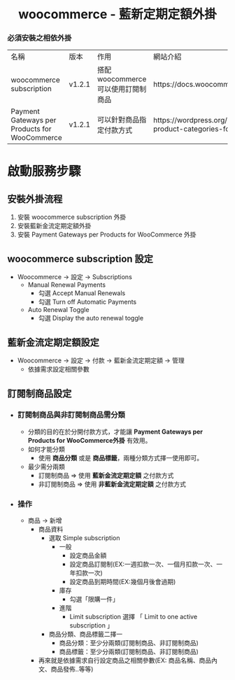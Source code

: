 <h1 align="center">woocommerce - 藍新定期定額外掛</h1>

### 必須安裝之相依外掛
<table>
    <tr>
        <td>名稱</td>
        <td>版本</td>
        <td>作用</td>
        <td>網站介紹</td>
    </tr>
    <tr>
        <td>woocommerce subscription</td>
        <td>v1.2.1</td>
        <td>搭配 woocommerce 可以使用訂閱制商品</td>
        <td>https://docs.woocommerce.com/document/subscriptions/</td>
    </tr>
    <tr>
        <td>Payment Gateways per Products for WooCommerce</td>
        <td>v1.2.1</td>
        <td>可以針對商品指定付款方式</td>
        <td>https://wordpress.org/plugins/payment-gateways-per-product-categories-for-woocommerce/</td>
    </tr>
</table>

# 啟動服務步驟
## 安裝外掛流程
<ol>
<li>安裝 woocommerce subscription 外掛</li>
<li>安裝藍新金流定期定額外掛</li>
<li>安裝 Payment Gateways per Products for WooCommerce 外掛</li>
</ol>

## woocommerce subscription 設定
* Woocommerce -> 設定 -> Subscriptions
    * Manual Renewal Payments
        * 勾選 Accept Manual Renewals
        * 勾選 Turn off Automatic Payments
    * Auto Renewal Toggle
        * 勾選 Display the auto renewal toggle 
        
## 藍新金流定期定額設定
* Woocommerce -> 設定 -> 付款 -> 藍新金流定期定額 -> 管理
    * 依據需求設定相關參數
    
## 訂閱制商品設定
* ### 訂閱制商品與非訂閱制商品需分類
    * 分類的目的在於分開付款方式，才能讓 __Payment Gateways per Products for WooCommerce外掛__ 有效用。
     * 如何才能分類
        * 使用 __商品分類__ 或是 __商品標籤__，兩種分類方式擇一使用即可。
    * 最少需分兩類
        * 訂閱制商品 => 使用 __藍新金流定期定額__ 之付款方式
        * 非訂閱制商品 => 使用 __非藍新金流定期定額__ 之付款方式
* ### 操作
    * 商品 -> 新增
        * 商品資料
            * 選取 Simple subscription
                * 一般
                    * 設定商品金額
                    * 設定商品訂閱制(EX:一週扣款一次、一個月扣款一次、一年扣款一次)
                    * 設定商品到期時間(EX:幾個月後會過期)
                * 庫存
                    * 勾選「限購一件」
                * 進階
                    * Limit subscription 選擇 「 Limit to one active subscription 」
             * 商品分類、商品標籤二擇一 
                - 商品分類：至少分兩類(訂閱制商品、非訂閱制商品)
                - 商品標籤：至少分兩類(訂閱制商品、非訂閱制商品)
        * 再來就是依據需求自行設定商品之相關參數(EX: 商品名稱、商品內文、商品發佈..等等)

